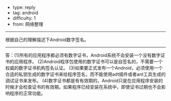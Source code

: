 - type: reply
- tag: android
- difficulty:  1
- from: 网络整理

--------

根据自己的理解描述下Android数字签名。

---------

答：(1)所有的应用程序都必须有数字证书，Android系统不会安装一个没有数字证书的应用程序。
(2)Android程序包使用的数字证书可以是自签名的，不需要一个权威的数字证书机构签名认证。
(3)如果要正式发布一个Android，必须使用一个合适的私钥生成的数字证书来给程序签名，而不能使用adt插件或者ant工具生成的调试证书来发布。
(4)数字证书都是有有效期的，Android只是在应用程序安装的时候才会检查证书的有效期。如果程序已经安装在系统中，即使证书过期也不会影响程序的正常功能。

